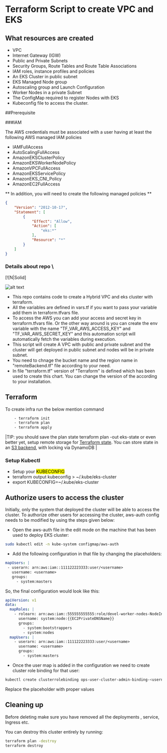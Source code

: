 # Terraform Script to create VPC and EKS

## What resources are created 

- VPC
- Internet Gateway (IGW)
- Public and Private Subnets
- Security Groups, Route Tables and Route Table Associations
- IAM roles, instance profiles and policies
- An EKS Cluster in public subnet
- EKS Managed Node group
- Autoscaling group and Launch Configuration
- Worker Nodes in a private Subnet
- The ConfigMap required to register Nodes with EKS
- Kubeconfig file to access the cluster.

##Prerequisite 

###IAM 

The AWS credentials must be associated with a user having at least the following AWS managed IAM policies

- IAMFullAccess
- AutoScalingFullAccess
- AmazonEKSClusterPolicy
- AmazonEKSWorkerNodePolicy
- AmazonVPCFullAccess
- AmazonEKSServicePolicy
- AmazonEKS_CNI_Policy
- AmazonEC2FullAccess

** In addition, you will need to create the following managed policies **

```json
{
    "Version": "2012-10-17",
    "Statement": [
        {
            "Effect": "Allow",
            "Action": [
                "eks:*"
            ],
            "Resource": "*"
        }
    ]
}
```
### Details about repo \

[![N|Solid]

![alt text](https://www.wallpaperflare.com/naruto-kakashi-hatake-wallpaper-ynmek)

- This repo contains code to create a Hybrid VPC and eks cluster with terraform. 
- All the variables are defined in vars.tf if you want to pass your variable add them in terraform.tfvars file. 
- To access the AWS you can add your access and secret key in terraform.tfvars file. Or the other way around is you can create the env variable with the name "TF_VAR_AWS_ACCESS_KEY" and "TF_VAR_AWS_SECRET_KEY" and this automation script will automatically fetch the variables during execution. 
- This script will create A VPC with public and private subnet and the cluster will get deployed in public subnet and nodes will be in private subnet.
- You need to chnage the bucket name and the region name in "remoteBackend.tf" file according to your need. 
- In file "terraform.tf" version of "Terraform" is defined which has been used to create this chart. You can change the version of the according to your installation.

## Terraform 

To create infra run the below mention command

```sh
    - terraform init
    - terraform plan
    - terraform apply
```

|TIP: you should save the plan state terraform plan -out eks-state or even better yet, setup remote storage for [Terraform state](https://www.terraform.io/language/state/remote). You can store state in an [S3 backend](https://www.terraform.io/language/settings/backends/s3), with locking via DynamoDB | 

### Setup Kubectl
- Setup your <mark>KUBECONFIG</mark>
- terraform output kubeconfig > ~/.kube/eks-cluster
- export KUBECONFIG=~/.kube/eks-cluster

## Authorize users to access the cluster 

Initially, only the system that deployed the cluster will be able to access the cluster. To authorize other users for accessing the cluster, aws-auth config needs to be modified by using the steps given below: 

 - Open the aws-auth file in the edit mode on the machine that has been used to deploy EKS cluster:
 
```sh
sudo kubectl edit -n kube-system configmap/aws-auth
```
 - Add the following configuration in that file by changing the placeholders:

 ```yaml
mapUsers: |
  - userarn: arn:aws:iam::111122223333:user/<username>
    username: <username>
    groups:
      - system:masters
 ```

So, the final configuration would look like this:

```yaml
apiVersion: v1
data:
  mapRoles: |
    - rolearn: arn:aws:iam::555555555555:role/devel-worker-nodes-NodeInstanceRole-74RF4UBDUKL6
      username: system:node:{{EC2PrivateDNSName}}
      groups:
        - system:bootstrappers
        - system:nodes
  mapUsers: |
    - userarn: arn:aws:iam::111122223333:user/<username>
      username: <username>
      groups:
        - system:masters
```
 - Once the user map is added in the configuration we need to create cluster role binding for that user:

```sh 
kubectl create clusterrolebinding ops-user-cluster-admin-binding-<username> --clusterrole=cluster-admin --user=<username>
```
Replace the placeholder with proper values

## Cleaning up

Before deleting make sure you have removed all the deployments , service, Ingress etc. 

You can destroy this cluster entirely by running:

```sh
terraform plan -destroy
terraform destroy  
```
